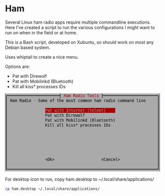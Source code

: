 # Ham

Several Linux ham radio apps require multiple commandline executions.  Here I've created a script to run the various configurations I might want to run on when in the field or at home.

This is a Bash script, developed on Xubuntu, so should work on most any Debian based system.

Uses whiptail to create a nice menu.

Options are:

* Pat with Direwolf
* Pat with Mobilinkd (Bluetooth)
* Kill all kiss* processes IDs

![ham screenshot](ham_ss.jpg)

For desktop icon to run, copy ham.desktop to ~/.local/share/applications/

```bash
cp ham.desktop ~/.local/share/applications/
```

